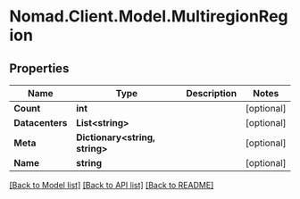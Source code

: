 # Nomad.Client.Model.MultiregionRegion

## Properties

Name | Type | Description | Notes
------------ | ------------- | ------------- | -------------
**Count** | **int** |  | [optional] 
**Datacenters** | **List&lt;string&gt;** |  | [optional] 
**Meta** | **Dictionary&lt;string, string&gt;** |  | [optional] 
**Name** | **string** |  | [optional] 

[[Back to Model list]](../README.md#documentation-for-models) [[Back to API list]](../README.md#documentation-for-api-endpoints) [[Back to README]](../README.md)

